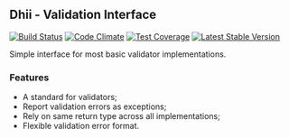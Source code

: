 ## Dhii - Validation Interface

[![Build Status](https://travis-ci.org/Dhii/validation-interface.svg?branch=develop)](https://travis-ci.org/Dhii/validation-interface)
[![Code Climate](https://codeclimate.com/github/Dhii/validation-interface/badges/gpa.svg)](https://codeclimate.com/github/Dhii/validation-interface)
[![Test Coverage](https://codeclimate.com/github/Dhii/validation-interface/badges/coverage.svg)](https://codeclimate.com/github/Dhii/validation-interface/coverage)
[![Latest Stable Version](https://poser.pugx.org/dhii/validation-interface/version)](https://packagist.org/packages/dhii/validation-interface)

Simple interface for most basic validator implementations.

### Features
- A standard for validators;
- Report validation errors as exceptions;
- Rely on same return type across all implementations;
- Flexible validation error format.
